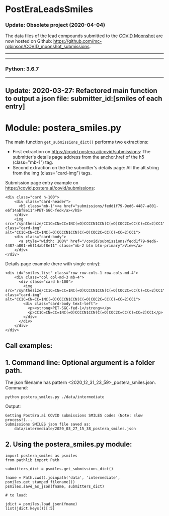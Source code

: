# PostEraLeadsSmiles
### Update: Obsolete project (2020-04-04)
The data files of the lead compounds submitted to the [COVID Moonshot](https://discuss.postera.ai/t/round-2-is-finished-now-a-call-for-help/816/11) are now hosted on Github: https://github.com/mc-robinson/COVID_moonshot_submissions.

---
---
### Python: 3.6.7
---
Update:
2020-03-27: Refactored main function to output a json file: submitter_id:[smiles of each entry]
---
# Module: postera_smiles.py
The main function `get_submissions_dict()` performs two extractions:
* First extraction on https://covid.postera.ai/covid/submissions:
  The submitter's details page address from the anchor.href of the h5 (class="mb-1") tag.
* Second extraction on the the submitter's details page:
  All the alt.string from the img (class="card-img") tags.

Submission page entry example on https://covid.postera.ai/covid/submissions:
```
<div class="card h-100">
    <div class="card-header">
      <h5 class="mb-1"><a href="submissions/fedd1f79-9ed6-4487-a801-e6f14abf8e11">PET-SGC-fed</a></h5>
    </div>
    <img src="/synthesize/CC1C=CN=CC=1NC(=O)CCCCN1CCN(C(=O)COC2C=CC(C)=CC=2)CC1" class="card-img" alt="CC1C=CN=CC=1NC(=O)CCCCN1CCN(C(=O)COC2C=CC(C)=CC=2)CC1">
    <div class="card-body">
      <a style="width: 100%" href="/covid/submissions/fedd1f79-9ed6-4487-a801-e6f14abf8e11" class="mb-2 btn btn-primary">View</a>
    </div>
</div>
```
Details page example (here with single entry): 
```
<div id="smiles_list" class="row row-cols-1 row-cols-md-4">  
    <div class="col col-md-3 mb-4">
      <div class="card h-100">
        <img src="/synthesize/CC1C=CN=CC=1NC(=O)CCCCN1CCN(C(=O)COC2C=CC(C)=CC=2)CC1" class="card-img" alt="CC1C=CN=CC=1NC(=O)CCCCN1CCN(C(=O)COC2C=CC(C)=CC=2)CC1">
        <div class="card-body text-left">
          <p><strong>PET-SGC-fed-1</strong></p>
          <p>CC1C=CN=CC=1NC(=O)CCCCN1CCN(C(=O)COC2C=CC(C)=CC=2)CC1</p>
        </div>
      </div>
    </div>
</div>
```
Call examples:
--------------
## 1. Command line: Optional argument is a folder path. 
The json filename has pattern <2020_12_31_23_59>_postera_smiles.json.
Command:
```
python postera_smiles.py ./data/intermediate
```
Output:
```
Getting PostEra.ai COVID submissions SMILES codes (Note: slow process!)...
Submissions SMILES json file saved as:
    data/intermediate/2020_03_27_15_38_postera_smiles.json
```

## 2. Using the postera_smiles.py module:
```
import postera_smiles as psmiles
from pathlib import Path

submitters_dict = psmiles.get_submissions_dict()

fname = Path.cwd().joinpath('data', 'intermediate', psmiles.get_stamped_filename())
psmiles.save_as_json(fname, submitters_dict)

# to load:

jdict = psmiles.load_json(fname)
list(jdict.keys())[:5]
```
